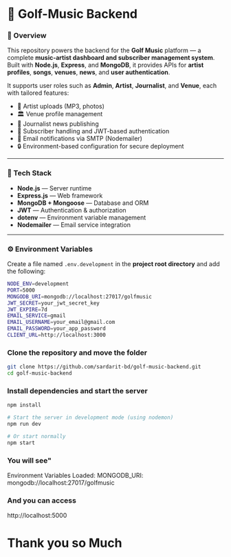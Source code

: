 # 🎵 Golf-Music Backend

### 📖 Overview  
This repository powers the backend for the **Golf Music** platform — a complete **music-artist dashboard and subscriber management system**.  
Built with **Node.js**, **Express**, and **MongoDB**, it provides APIs for **artist profiles**, **songs**, **venues**, **news**, and **user authentication**.

It supports user roles such as **Admin**, **Artist**, **Journalist**, and **Venue**, each with tailored features:

- 🎤 Artist uploads (MP3, photos)
- 🏛️ Venue profile management
- 📰 Journalist news publishing
- 👥 Subscriber handling and JWT-based authentication
- 📧 Email notifications via SMTP (Nodemailer)
- 🔒 Environment-based configuration for secure deployment

---

### 🧱 Tech Stack  
- **Node.js** — Server runtime  
- **Express.js** — Web framework  
- **MongoDB + Mongoose** — Database and ORM  
- **JWT** — Authentication & authorization  
- **dotenv** — Environment variable management  
- **Nodemailer** — Email service integration  

---

### ⚙️ Environment Variables  
Create a file named `.env.development` in the **project root directory** and add the following:

```bash
NODE_ENV=development
PORT=5000
MONGODB_URI=mongodb://localhost:27017/golfmusic
JWT_SECRET=your_jwt_secret_key
JWT_EXPIRE=7d
EMAIL_SERVICE=gmail
EMAIL_USERNAME=your_email@gmail.com
EMAIL_PASSWORD=your_app_password
CLIENT_URL=http://localhost:3000

```














### Clone the repository and move the folder

```bash
git clone https://github.com/sardarit-bd/golf-music-backend.git
cd golf-music-backend
```




### Install dependencies and start the server

```bash
npm install

# Start the server in development mode (using nodemon)
npm run dev

# Or start normally
npm start

```






### You will see"
Environment Variables Loaded:
MONGODB_URI: mongodb://localhost:27017/golfmusic



### And you can access 
http://localhost:5000




#  Thank you so Much
